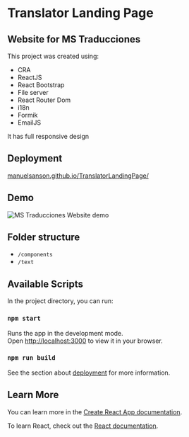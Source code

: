 # Translator Landing Page 
## Website for MS Traducciones

This project was created using:
- CRA
- ReactJS
- React Bootstrap
- File server
- React Router Dom
- i18n
- Formik
- EmailJS

It has full responsive design

## Deployment

[manuelsanson.github.io/TranslatorLandingPage/](https://manuelsanson.github.io/TranslatorLandingPage/)

## Demo


![MS Traducciones Website demo](./public/demo/projectDemo.gif)


## Folder structure
- `/components`
- `/text`

## Available Scripts

In the project directory, you can run:

### `npm start`

Runs the app in the development mode.\
Open [http://localhost:3000](http://localhost:3000) to view it in your browser.

### `npm run build`

See the section about [deployment](https://facebook.github.io/create-react-app/docs/deployment) for more information.

## Learn More

You can learn more in the [Create React App documentation](https://facebook.github.io/create-react-app/docs/getting-started).

To learn React, check out the [React documentation](https://reactjs.org/).